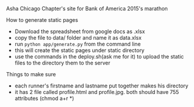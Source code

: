 Asha Chicago Chapter's site for Bank of America 2015's marathon

How to generate static pages
- Download the spreadsheet from google docs as .xlsx
- copy the file to data/ folder and name it as data.xlsx
- run `python app/generate.py` from the command line
- this will create the static pages under static directory
- use the commands in the deploy.sh(ask me for it) to upload the static files to the directory them to the server

Things to make sure
- each runner's firstname and lastname put together makes his directory
- it has 2 file called profile.html and profile.jpg. both should have 755 attributes (chmod a+r *)